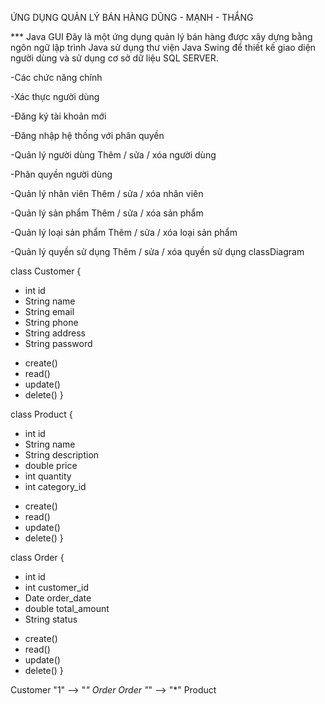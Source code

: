 ỨNG DỤNG QUẢN LÝ BÁN HÀNG DŨNG - MẠNH - THẮNG

*** Java GUI Đây là một ứng dụng quản lý bán hàng được xây dựng bằng ngôn ngữ lập trình Java sử dụng thư viện Java Swing để thiết kế giao diện người dùng và sử dụng cơ sở dữ liệu SQL SERVER.



-Các chức năng chính

-Xác thực người dùng

-Đăng ký tài khoản mới

-Đăng nhập hệ thống với phân quyền

-Quản lý người dùng Thêm / sửa / xóa người dùng

-Phân quyền người dùng 

-Quản lý nhân viên Thêm / sửa / xóa nhân viên 

-Quản lý sản phẩm Thêm / sửa / xóa sản phẩm

-Quản lý loại sản phẩm Thêm / sửa / xóa loại sản phẩm 

-Quản lý quyền sử dụng Thêm / sửa / xóa quyền sử dụng
classDiagram


class Customer {
- int id
- String name
- String email
- String phone
- String address
- String password
+ create()
+ read()
+ update()
+ delete()
}

class Product {
- int id
- String name
- String description
- double price
- int quantity
- int category_id
+ create()
+ read()
+ update()
+ delete()
}

class Order {
- int id
- int customer_id
- Date order_date
- double total_amount
- String status
+ create()
+ read()
+ update()
+ delete()
}

Customer "1" --> "*" Order
Order "*" --> "*" Product
